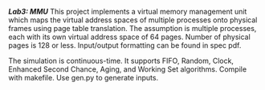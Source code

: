 ***Lab3: MMU***
This project implements a virtual memory management unit which maps the virtual address spaces of multiple processes onto physical frames using page table translation. 
The assumption is multiple processes, each with its own virtual address space of 64 pages. Number of physical pages is 128 or less. Input/output formatting can be found in spec pdf.

The simulation is continuous-time. It supports FIFO, Random, Clock, Enhanced Second Chance, Aging, and Working Set algorithms.
Compile with makefile. Use gen.py to generate inputs.
